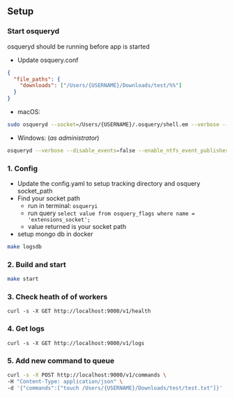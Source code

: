 ## Setup

### Start osqueryd

osqueryd should be running before app is started

- Update osquery.conf

```json
{
  "file_paths": {
    "downloads": ["/Users/{USERNAME}/Downloads/test/%%"]
  }
}
```

- macOS:

```bash
sudo osqueryd --socket=/Users/{USERNAME}/.osquery/shell.em --verbose --disable_events=false --disable_audit=false --disable_endpointsecurity=false --disable_endpointsecurity_fim=false --enable_file_events=true
```

- Windows: (_as administrator_)

```bash
osqueryd --verbose --disable_events=false --enable_ntfs_event_publisher=true --enable_powershell_events_subscriber=true --enable_windows_events_publisher=true --enable_windows_events_subscriber=true

```

### 1. Config

- Update the config.yaml to setup tracking directory and osquery socket_path
- Find your socket path
  - run in terminal: `osqueryi`
  - run query `select value from osquery_flags where name = 'extensions_socket';`
  - value returned is your socket path
- setup mongo db in docker

```bash
make logsdb
```

### 2. Build and start

```bash
make start
```

### 3. Check heath of of workers

`curl -s -X GET http://localhost:9000/v1/health`

### 4. Get logs

`curl -s -X GET http://localhost:9000/v1/logs`

### 5. Add new command to queue

```bash
curl -s -X POST http://localhost:9000/v1/commands \
-H "Content-Type: application/json" \
-d '{"commands":["touch /Users/{USERNAME}/Downloads/test/test.txt"]}'
```
